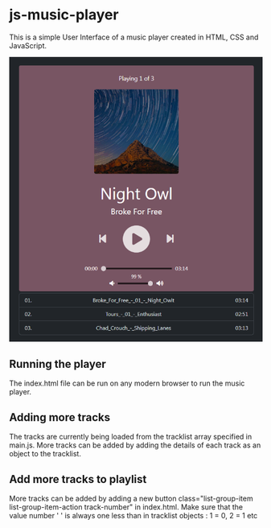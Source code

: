 # js-music-player
This is a simple User Interface of a music player created in HTML, CSS and JavaScript.

![Output](/output/html-css.png)

## Running the player

The index.html file can be run on any modern browser to run the music player.

## Adding more tracks

The tracks are currently being loaded from the tracklist array specified in main.js. More tracks can be added by adding the details of each track as an object to the tracklist.

## Add more tracks to playlist

More tracks can be added by adding a new button class="list-group-item list-group-item-action track-number"  in index.html.
Make sure that the value number ' ' is always one less than in tracklist objects : 1 = 0, 2 = 1 etc
